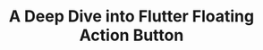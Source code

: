 ---
layout: default
title: A Deep Dive into Flutter Floating Action Button
parent: Material Components
nav_order: 2
permalink: flutter-floating-action-button
menu_title: Floating Action Button
---